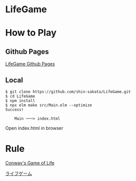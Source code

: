 # LifeGame

# How to Play

## Github Pages

[LifeGame Github Pages](https://shin-sakata.github.io/LifeGame/)

## Local

```
$ git clone https://github.com/shin-sakata/LifeGame.git
$ cd LifeGame
$ npm install
$ npx elm make src/Main.elm --optimize
Success!     

    Main ───> index.html
```

Open index.html in browser

# Rule

[Conway's Game of Life](https://en.wikipedia.org/wiki/Conway%27s_Game_of_Life)

[ライフゲーム](https://ja.wikipedia.org/wiki/%E3%83%A9%E3%82%A4%E3%83%95%E3%82%B2%E3%83%BC%E3%83%A0)